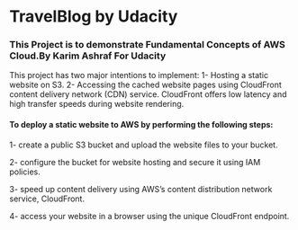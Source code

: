 # TravelBlog by Udacity
### This Project is to demonstrate Fundamental Concepts of AWS Cloud.By Karim Ashraf For Udacity

This project has two major intentions to implement:
1- Hosting a static website on S3.
2- Accessing the cached website pages using CloudFront content delivery network (CDN) service.
   CloudFront offers low latency and high transfer speeds during website rendering.

#### To deploy a static website to AWS by performing the following steps:
1- create a public S3 bucket and upload the website files to your bucket.

2- configure the bucket for website hosting and secure it using IAM policies.

3- speed up content delivery using AWS’s content distribution network service, CloudFront.

4- access your website in a browser using the unique CloudFront endpoint.
